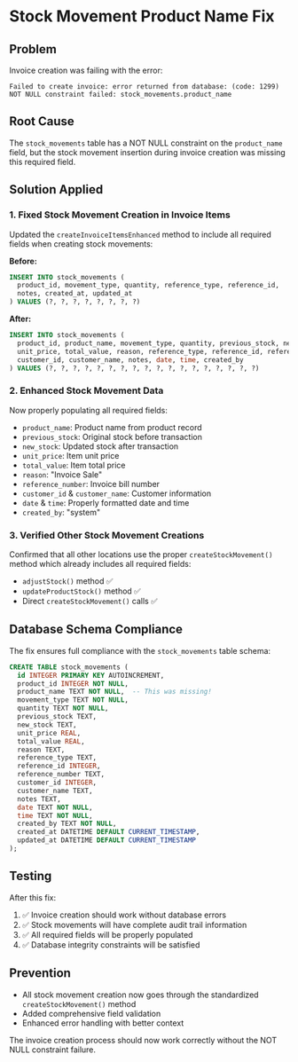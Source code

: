 # Stock Movement Product Name Fix

## Problem
Invoice creation was failing with the error:
```
Failed to create invoice: error returned from database: (code: 1299) NOT NULL constraint failed: stock_movements.product_name
```

## Root Cause
The `stock_movements` table has a NOT NULL constraint on the `product_name` field, but the stock movement insertion during invoice creation was missing this required field.

## Solution Applied

### 1. Fixed Stock Movement Creation in Invoice Items
Updated the `createInvoiceItemsEnhanced` method to include all required fields when creating stock movements:

**Before:**
```sql
INSERT INTO stock_movements (
  product_id, movement_type, quantity, reference_type, reference_id,
  notes, created_at, updated_at
) VALUES (?, ?, ?, ?, ?, ?, ?, ?)
```

**After:**
```sql
INSERT INTO stock_movements (
  product_id, product_name, movement_type, quantity, previous_stock, new_stock,
  unit_price, total_value, reason, reference_type, reference_id, reference_number,
  customer_id, customer_name, notes, date, time, created_by
) VALUES (?, ?, ?, ?, ?, ?, ?, ?, ?, ?, ?, ?, ?, ?, ?, ?, ?, ?)
```

### 2. Enhanced Stock Movement Data
Now properly populating all required fields:
- `product_name`: Product name from product record
- `previous_stock`: Original stock before transaction
- `new_stock`: Updated stock after transaction  
- `unit_price`: Item unit price
- `total_value`: Item total price
- `reason`: "Invoice Sale" 
- `reference_number`: Invoice bill number
- `customer_id` & `customer_name`: Customer information
- `date` & `time`: Properly formatted date and time
- `created_by`: "system"

### 3. Verified Other Stock Movement Creations
Confirmed that all other locations use the proper `createStockMovement()` method which already includes all required fields:
- `adjustStock()` method ✅
- `updateProductStock()` method ✅
- Direct `createStockMovement()` calls ✅

## Database Schema Compliance
The fix ensures full compliance with the `stock_movements` table schema:

```sql
CREATE TABLE stock_movements (
  id INTEGER PRIMARY KEY AUTOINCREMENT,
  product_id INTEGER NOT NULL,
  product_name TEXT NOT NULL,  -- This was missing!
  movement_type TEXT NOT NULL,
  quantity TEXT NOT NULL,
  previous_stock TEXT,
  new_stock TEXT,
  unit_price REAL,
  total_value REAL,
  reason TEXT,
  reference_type TEXT,
  reference_id INTEGER,
  reference_number TEXT,
  customer_id INTEGER,
  customer_name TEXT,
  notes TEXT,
  date TEXT NOT NULL,
  time TEXT NOT NULL,
  created_by TEXT NOT NULL,
  created_at DATETIME DEFAULT CURRENT_TIMESTAMP,
  updated_at DATETIME DEFAULT CURRENT_TIMESTAMP
);
```

## Testing
After this fix:
1. ✅ Invoice creation should work without database errors
2. ✅ Stock movements will have complete audit trail information
3. ✅ All required fields will be properly populated
4. ✅ Database integrity constraints will be satisfied

## Prevention
- All stock movement creation now goes through the standardized `createStockMovement()` method
- Added comprehensive field validation
- Enhanced error handling with better context

The invoice creation process should now work correctly without the NOT NULL constraint failure.
